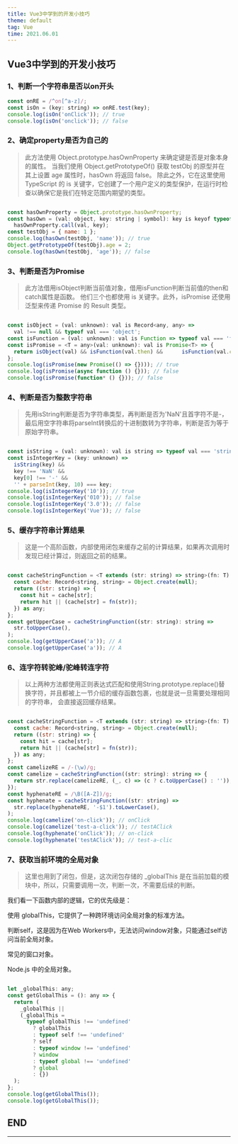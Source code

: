```yaml
---
title: Vue3中学到的开发小技巧
theme: default
tag: Vue
time: 2021.06.01
---
```


## Vue3中学到的开发小技巧

### 1、判断一个字符串是否以on开头

```js
const onRE = /^on[^a-z]/;
const isOn = (key: string) => onRE.test(key);
console.log(isOn('onClick')); // true
console.log(isOn('onclick')); // false
```

### 2、确定property是否为自己的

> 此方法使用 Object.prototype.hasOwnProperty 来确定键是否是对象本身的属性。
当我们使用 Object.getPrototypeOf() 获取 testObj 的原型并在其上设置 age 属性时，hasOwn 将返回 false。
除此之外，它在这里使用 TypeScript 的 is 关键字，它创建了一个用户定义的类型保护，在运行时检查以确保它是我们在特定范围内期望的类型。

```js

const hasOwnProperty = Object.prototype.hasOwnProperty;
const hasOwn = (val: object, key: string | symbol): key is keyof typeof val =>
  hasOwnProperty.call(val, key);
const testObj = { name: 1 };
console.log(hasOwn(testObj, 'name')); // true
Object.getPrototypeOf(testObj).age = 2;
console.log(hasOwn(testObj, 'age')); // false
```

### 3、判断是否为Promise

> 此方法借用isObject判断当前值对象，借用isFunction判断当前值的then和catch属性是函数。
他们三个也都使用 is 关键字。此外，isPromise 还使用泛型来传递 Promise 的 Result 类型。

```js

const isObject = (val: unknown): val is Record<any, any> =>
  val !== null && typeof val === 'object';
const isFunction = (val: unknown): val is Function => typeof val === 'function';
const isPromise = <T = any>(val: unknown): val is Promise<T> => {
  return isObject(val) && isFunction(val.then) &&      isFunction(val.catch);
};
console.log(isPromise(new Promise(() => {}))); // true
console.log(isPromise(async function () {})); // false
console.log(isPromise(function* () {})); // false
```

### 4、判断是否为整数字符串

> 先用isString判断是否为字符串类型，再判断是否为'NaN'且首字符不是-，最后用空字符串将parseInt转换后的十进制数转为字符串，判断是否为等于原始字符串。

```js

const isString = (val: unknown): val is string => typeof val === 'string';
const isIntegerKey = (key: unknown) =>
  isString(key) &&
  key !== 'NaN' &&
  key[0] !== '-' &&
  '' + parseInt(key, 10) === key;
console.log(isIntegerKey('10')); // true
console.log(isIntegerKey('010')); // false
console.log(isIntegerKey('3.0')); // false
console.log(isIntegerKey('Vue')); // false
```

### 5、缓存字符串计算结果

> 这是一个高阶函数，内部使用闭包来缓存之前的计算结果，如果再次调用时发现已经计算过，则返回之前的结果。

```js

const cacheStringFunction = <T extends (str: string) => string>(fn: T): T => {
  const cache: Record<string, string> = Object.create(null);
  return ((str: string) => {
    const hit = cache[str];
    return hit || (cache[str] = fn(str));
  }) as any;
};
const getUpperCase = cacheStringFunction((str: string): string =>
  str.toUpperCase(),
);
console.log(getUpperCase('a')); // A
console.log(getUpperCase('a')); // A
```

### 6、连字符转驼峰/驼峰转连字符

> 以上两种方法都使用正则表达式匹配和使用String.prototype.replace()替换字符，并且都被上一节介绍的缓存函数包裹，也就是说一旦需要处理相同的字符串， 会直接返回缓存结果。

```js

const cacheStringFunction = <T extends (str: string) => string>(fn: T): T => {
  const cache: Record<string, string> = Object.create(null);
  return ((str: string) => {
    const hit = cache[str];
    return hit || (cache[str] = fn(str));
  }) as any;
};
const camelizeRE = /-(\w)/g;
const camelize = cacheStringFunction((str: string): string => {
  return str.replace(camelizeRE, (_, c) => (c ? c.toUpperCase() : ''));
});
const hyphenateRE = /\B([A-Z])/g;
const hyphenate = cacheStringFunction((str: string) =>
  str.replace(hyphenateRE, '-$1').toLowerCase(),
);
console.log(camelize('on-click')); // onClick
console.log(camelize('test-a-click')); // testAClick
console.log(hyphenate('onClick')); // on-click
console.log(hyphenate('testAClick')); // test-a-clic
```

### 7、获取当前环境的全局对象

> 这里也用到了闭包，但是，这次闭包存储的 _globalThis 是在当前加载的模块中，所以，只需要调用一次，判断一次，不需要后续的判断。

我们看一下函数内部的逻辑，它的优先级是：

使用 globalThis，它提供了一种跨环境访问全局对象的标准方法。

判断self，这是因为在Web Workers中，无法访问window对象，只能通过self访问当前全局对象。

常见的窗口对象。

Node.js 中的全局对象。

```js

let _globalThis: any;
const getGlobalThis = (): any => {
  return (
    _globalThis ||
    (_globalThis =
      typeof globalThis !== 'undefined'
        ? globalThis
        : typeof self !== 'undefined'
        ? self
        : typeof window !== 'undefined'
        ? window
        : typeof global !== 'undefined'
        ? global
        : {})
  );
};
console.log(getGlobalThis());
console.log(getGlobalThis());
```

## END

---
